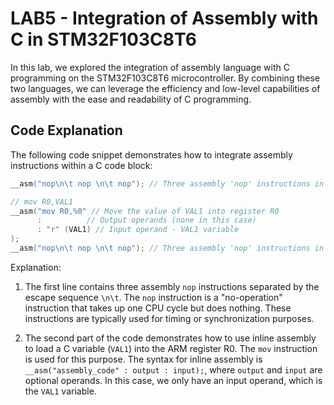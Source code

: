 # LAB5 - Integration of Assembly with C in STM32F103C8T6

In this lab, we explored the integration of assembly language with C programming on the STM32F103C8T6 microcontroller. By combining these two languages, we can leverage the efficiency and low-level capabilities of assembly with the ease and readability of C programming.

## Code Explanation

The following code snippet demonstrates how to integrate assembly instructions within a C code block:

```c
__asm("nop\n\t nop \n\t nop"); // Three assembly 'nop' instructions in sequence

// mov R0,VAL1
__asm("mov R0,%0" // Move the value of VAL1 into register R0
	  :          // Output operands (none in this case)
	  : "r" (VAL1) // Input operand - VAL1 variable
);
__asm("nop\n\t nop \n\t nop"); // Three assembly 'nop' instructions in sequence
```

Explanation:
1. The first line contains three assembly `nop` instructions separated by the escape sequence `\n\t`. The `nop` instruction is a "no-operation" instruction that takes up one CPU cycle but does nothing. These instructions are typically used for timing or synchronization purposes.

2. The second part of the code demonstrates how to use inline assembly to load a C variable (`VAL1`) into the ARM register R0. The `mov` instruction is used for this purpose. The syntax for inline assembly is `__asm("assembly_code" : output : input);`, where `output` and `input` are optional operands. In this case, we only have an input operand, which is the `VAL1` variable.



